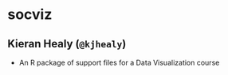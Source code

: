 # socviz
## Kieran Healy (`@kjhealy`)

- An R package of support files for a Data Visualization course
